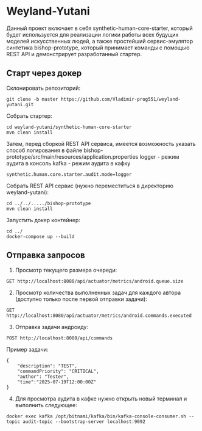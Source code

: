 # Weyland-Yutani

Данный проект включает в себя synthetic-human-core-starter, который будет используется для реализации логики работы всех будущих моделей искусственных людей, а также простейший сервис-эмулятор синтетика bishop-prototype, который принимает команды с помощью REST API и демонстрирует разработанный стартер.

## Старт через докер

Склонировать репозиторий:
```
git clone -b master https://github.com/Vladimir-prog551/weyland-yutani.git
```
Собрать стартер:
```
cd weyland-yutani/synthetic-human-core-starter
mvn clean install
```
Затем, перед сборкой REST API сервиса, имеется возможность указать способ логирования в файле bishop-prototype/src/main/resources/application.properties
logger - режим аудита в консоль
kafka - режим аудита в кафку
```
synthetic.human.core.starter.audit.mode=logger
```
Собрать REST API сервис (нужно переместиться в директорию weyland-yutani):
```
cd ../../...../bishop-prototype
mvn clean install
```
Запустить докер контейнер:
```
cd ../
docker-compose up --build
```

## Отправка запросов

1. Просмотр текущего размера очереди:
```
GET http://localhost:8080/api/actuator/metrics/android.queue.size
```
2. Просмотр количества выполненных задач для каждого автора (доступно только после первой отправки задачи):
```
GET http://localhost:8080/api/actuator/metrics/android.commands.executed
```
3. Отправка задачи андроиду:
```
POST http://localhost:8080/api/commands
```

Пример задачи:
```
{
    "description": "TEST",
    "commandPriority": "CRITICAL",
    "author": "Tester",
    "time":"2025-07-19T12:00:00Z"
}
```

4. Для просмотра аудита в кафке нужно открыть новый терминал и выполнить следующее:
```
docker exec kafka /opt/bitnami/kafka/bin/kafka-console-consumer.sh --topic audit-topic --bootstrap-server localhost:9092
```
